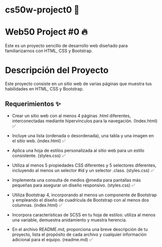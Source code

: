 # cs50w-project0 📏

# Web50 Project #0 🔥 
 
Este es un proyecto sencillo de desarrollo web diseñado para familiarizarnos con HTML, CSS y Bootstrap. 

# Descripción del Proyecto

Este proyecto consiste en un sitio web de varias páginas que muestra tus habilidades en HTML, CSS y Bootstrap. 

## Requerimientos ✨

-  Crear un sitio web con al menos 4 páginas .html diferentes, interconectadas mediante hipervínculos para la navegación. (Index.html) ✅

- Incluye una lista (ordenada o desordenada), una tabla y una imagen en el sitio web. (index.html) ✅

- Aplica una hoja de estilos personalizada al sitio web para un estilo consistente. (styles.css) ✅

- Utiliza al menos 5 propiedades CSS diferentes y 5 selectores diferentes, incluyendo al menos un selector #id y un selector .class. (styles.css) ✅

- Implementa una consulta de medios @media para pantallas más pequeñas para asegurar un diseño responsivo. (styles.css) ✅

- Utiliza Bootstrap 4, incorporando al menos un componente de Bootstrap y empleando el diseño de cuadrícula de Bootstrap con al menos dos columnas. (index.html) ✅

- Incorpora características de SCSS en tu hoja de estilos: utiliza al menos una variable, demuestra anidamiento y muestra herencia.

- En el archivo README.md, proporciona una breve descripción de tu proyecto, lista el propósito de cada archivo y cualquier información adicional para el equipo. (readme.md) ✅
